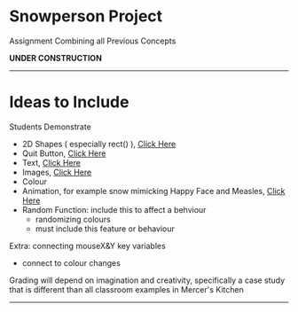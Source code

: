 # Snowperson Project
Assignment Combining all Previous Concepts

**UNDER CONSTRUCTION**


---

# Ideas to Include
Students Demonstrate
- 2D Shapes ( especially rect() ), <a href="">Click Here</a>
- Quit Button, <a href="">Click Here</a>
- Text, <a href="">Click Here</a>
- Images, <a href="">Click Here</a>
- Colour
- Animation, for example snow mimicking Happy Face and Measles, <a href="">Click Here</a>
- Random Function: include this to affect a behviour
  - randomizing colours
  - must include this feature or behaviour

Extra: connecting mouseX&Y key variables
- connect to colour changes

Grading will depend on imagination and creativity, specifically a case study that is different than all classroom examples in Mercer's Kitchen

---
